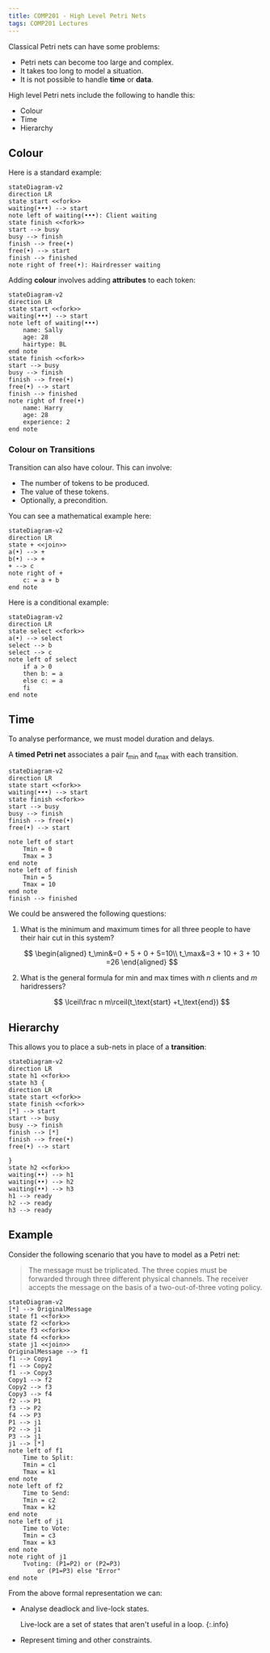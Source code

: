```yaml
---
title: COMP201 - High Level Petri Nets
tags: COMP201 Lectures
---
```

Classical Petri nets can have some problems:

* Petri nets can become too large and complex.
* It takes too long to model a situation.
* It is not possible to handle **time** or **data**.

High level Petri nets include the following to handle this:

* Colour
* Time
* Hierarchy

## Colour
Here is a standard example:

```mermaid
stateDiagram-v2
direction LR
state start <<fork>>
waiting(•••) --> start
note left of waiting(•••): Client waiting
state finish <<fork>>
start --> busy
busy --> finish
finish --> free(•)
free(•) --> start 
finish --> finished
note right of free(•): Hairdresser waiting
```

Adding **colour** involves adding **attributes** to each token:

```mermaid
stateDiagram-v2
direction LR
state start <<fork>>
waiting(•••) --> start
note left of waiting(•••)
	name: Sally
	age: 28
	hairtype: BL
end note
state finish <<fork>>
start --> busy
busy --> finish
finish --> free(•)
free(•) --> start 
finish --> finished
note right of free(•)
	name: Harry
	age: 28
	experience: 2
end note
```

### Colour on Transitions
Transition can also have colour. This can involve:

* The number of tokens to be produced.
* The value of these tokens.
* Optionally, a precondition. 

You can see a mathematical example here:

```mermaid
stateDiagram-v2
direction LR
state + <<join>>
a(•) --> +
b(•) --> +
+ --> c
note right of +
	c: = a + b
end note
```

Here is a conditional example:

```mermaid
stateDiagram-v2
direction LR
state select <<fork>>
a(•) --> select
select --> b
select --> c
note left of select
	if a > 0
	then b: = a
	else c: = a
	fi
end note
```

## Time
To analyse performance, we must model duration and delays.

A **timed Petri net** associates a pair $t_\min$ and $t_\max$ with each transition.

```mermaid
stateDiagram-v2
direction LR
state start <<fork>>
waiting(•••) --> start
state finish <<fork>>
start --> busy
busy --> finish
finish --> free(•)
free(•) --> start 

note left of start
	Tmin = 0
	Tmax = 3
end note
note left of finish
	Tmin = 5
	Tmax = 10
end note
finish --> finished
```

We could be answered the following questions:

1. What is the minimum and maximum times for all three people to have their hair cut in this system?

	$$
	\begin{aligned}
	t_\min&=0 + 5 + 0 + 5=10\\
	t_\max&=3 + 10 + 3 + 10 =26
	\end{aligned}
	$$
1. What is the general formula for min and max times with $n$ clients and $m$ haridressers?

	$$
	\lceil\frac n m\rceil(t_\text{start} +t_\text{end})
	$$
	
## Hierarchy
This allows you to place a sub-nets in place of a **transition**:

```mermaid
stateDiagram-v2
direction LR
state h1 <<fork>>
state h3 {
direction LR
state start <<fork>>
state finish <<fork>>
[*] --> start
start --> busy
busy --> finish
finish --> [*]
finish --> free(•)
free(•) --> start

}
state h2 <<fork>>
waiting(••) --> h1
waiting(••) --> h2
waiting(••) --> h3
h1 --> ready
h2 --> ready
h3 --> ready
```

## Example
Consider the following scenario that you have to model as a Petri net:

> The message must be triplicated. The three copies must be forwarded through three different physical channels. The receiver accepts the message on the basis of a two-out-of-three voting policy.

```mermaid
stateDiagram-v2
[*] --> OriginalMessage
state f1 <<fork>>
state f2 <<fork>>
state f3 <<fork>>
state f4 <<fork>>
state j1 <<join>>
OriginalMessage --> f1
f1 --> Copy1
f1 --> Copy2
f1 --> Copy3
Copy1 --> f2
Copy2 --> f3
Copy3 --> f4
f2 --> P1
f3 --> P2
f4 --> P3
P1 --> j1
P2 --> j1
P3 --> j1
j1 --> [*]
note left of f1
	Time to Split:
	Tmin = c1
	Tmax = k1
end note
note left of f2
	Time to Send:
	Tmin = c2
	Tmax = k2
end note
note left of j1
	Time to Vote:
	Tmin = c3
	Tmax = k3
end note 
note right of j1
	Tvoting: (P1=P2) or (P2=P3)
		or (P1=P3) else "Error"
end note
```

From the above formal representation we can:

* Analyse deadlock and live-lock states.
	
	Live-lock are a set of states that aren't useful in a loop.
	{:.info}
* Represent timing and other constraints.